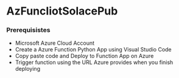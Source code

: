 # AzFuncIiotSolacePub


### Prerequisistes

- Microsoft Azure Cloud Account
- Create a Azure Function Python App using Visual Studio Code
- Copy paste code and Deploy to Function App on Azure
- Trigger function using the URL Azure provides when you finish deploying




